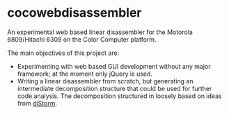 # cocowebdisassembler
An experimental web based linear disassembler for the Motorola 6809/Hitachi 6309 on the Color Computer platform. 

The main objectives of this project are:
* Experimenting with web based GUI development without any major framework; at the moment only jQuery is used.
* Writing a linear disassembler from scratch, but generating an intermediate decomposition structure that could be used for further code analysis. The decomposition structured in loosely based on ideas from [diStorm](https://github.com/gdabah/distorm/wiki/DecomposeInterface).

